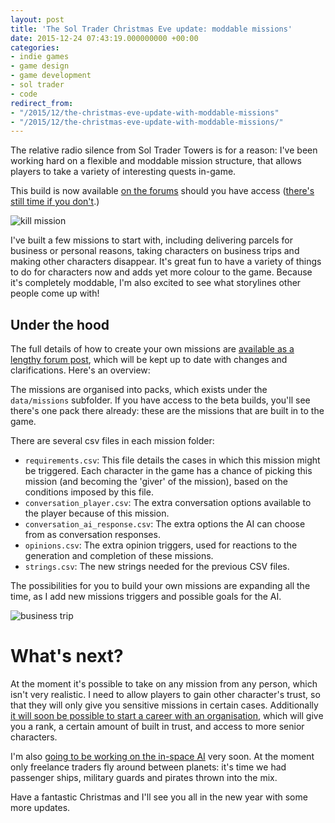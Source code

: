 ```yaml
---
layout: post
title: 'The Sol Trader Christmas Eve update: moddable missions'
date: 2015-12-24 07:43:19.000000000 +00:00
categories:
- indie games
- game design
- game development
- sol trader
- code
redirect_from:
- "/2015/12/the-christmas-eve-update-with-moddable-missions"
- "/2015/12/the-christmas-eve-update-with-moddable-missions/"
---
```

The relative radio silence from Sol Trader Towers is for a reason: I've been working hard on a flexible and moddable mission structure, that allows players to take a variety of interesting quests in-game.

This build is now available [on the forums](http://forums.soltrader.net) should you have access ([there's still time if you don't](http://soltrader.net/back-us).)

![kill mission](http://i.imgur.com/x08Gprc.png)

I've built a few missions to start with, including delivering parcels for business or personal reasons, taking characters on business trips and making other characters disappear. It's great fun to have a variety of things to do for characters now and adds yet more colour to the game. Because it's completely moddable, I'm also excited to see what storylines other people come up with!

## Under the hood

The full details of how to create your own missions are [available as a lengthy forum post](http://forums.soltrader.net/post/modding-mission-data-structures-7846221?pid=1290228731#post1290228731), which will be kept up to date with changes and clarifications. Here's an overview:

The missions are organised into packs, which exists under the `data/missions` subfolder. If you have access to the beta builds, you'll see there's one pack there already: these are the missions that are built in to the game.

There are several csv files in each mission folder:

* `requirements.csv`: This file details the cases in which this mission might be triggered. Each character in the game has a chance of picking this mission (and becoming the 'giver' of the mission), based on the conditions imposed by this file.
* `conversation_player.csv`: The extra conversation options available to the player because of this mission.
* `conversation_ai_response.csv`: The extra options the AI can choose from as conversation responses.
* `opinions.csv`: The extra opinion triggers, used for reactions to the generation and completion of these missions.
* `strings.csv`: The new strings needed for the previous CSV files.

The possibilities for you to build your own missions are expanding all the time, as I add new missions triggers and possible goals for the AI.

![business trip](http://i.imgur.com/G4WjgFP.png)

# What's next?

At the moment it's possible to take on any mission from any person, which isn't very realistic. I need to allow players to gain other character's trust, so that they will only give you sensitive missions in certain cases. Additionally [it will soon be possible to start a career with an organisation](https://trello.com/c/Kvjzaeqb/196-organisation-rank-careers), which will give you a rank, a certain amount of built in trust, and access to more senior characters.

I'm also [going to be working on the in-space AI](https://trello.com/c/LgVsT5xN/227-space-ai) very soon. At the moment only freelance traders fly around between planets: it's time we had passenger ships, military guards and pirates thrown into the mix.

Have a fantastic Christmas and I'll see you all in the new year with some more updates.
